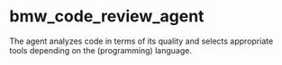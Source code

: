 # bmw_code_review_agent
The agent analyzes code in terms of its quality and selects appropriate tools depending on the (programming) language.
